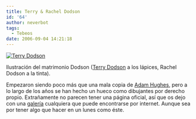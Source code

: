 ```yaml
---
title: Terry & Rachel Dodson
id: '64'
author: neverbot
tags:
  - Tebeos
date: 2006-09-04 14:21:18
---
```


[![Terry Dodson](./TerryDodson.jpg "Terry Dodson")](./TerryDodson.jpg "Terry Dodson")

Ilustración del matrimonio Dodson ([Terry Dodson](http://en.wikipedia.org/wiki/Terry_Dodson) a los lápices, Rachel Dodson a la tinta).

Empezaron siendo poco más que una mala copia de [Adam Hughes](http://www.adamhughesart.com/), pero a lo largo de los años se han hecho un hueco como dibujantes por derecho propio. Extrañamente no parecen tener una página oficial, así que os dejo con una [galería](http://www.paintedanvil.com/dodson.html) cualquiera que puede encontrarse por internet. Aunque sea por tener algo que hacer en un lunes como éste.